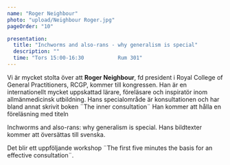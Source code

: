 ```yaml
---
name: "Roger Neighbour"
photo: "upload/Neighbour Roger.jpg"
pageOrder: "10"

presentation:
  title: "Inchworms and also-rans - why generalism is special"
  description: ""
  time: "Tors 15:00-16:30           Rum 301"
---
```


Vi är mycket stolta över att **Roger Neighbour**, fd president i Royal College of General Practitioners, RCGP, kommer till kongressen. Han är en internationellt mycket uppskattad lärare, föreläsare och inspiratör inom allmänmedicinsk utbildning. Hans specialområde är konsultationen och har bland annat skrivit boken ¨The inner consultation¨ 
Han kommer att hålla en föreläsning med titeln

Inchworms and also-rans: why generalism is special. Hans bildtexter kommer att översättas till svenska. 

Det blir ett uppföljande workshop 
¨The first five minutes the basis for an effective consultation¨.